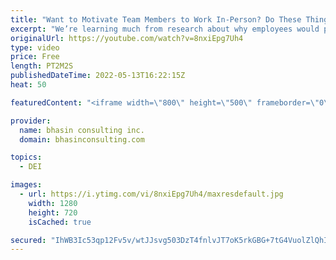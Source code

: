 ```yaml
---
title: "Want to Motivate Team Members to Work In-Person? Do These Things"
excerpt: "We’re learning much from research about why employees would prefer to work virtually and what would incentivize them to work in-person. In this video, bci’s CEO and DEI expert Ritu Bhasin explains key considerations for motivating team members to return to working in-person.  - - - - -   bhasin consulting"
originalUrl: https://youtube.com/watch?v=8nxiEpg7Uh4
type: video
price: Free
length: PT2M2S
publishedDateTime: 2022-05-13T16:22:15Z
heat: 50

featuredContent: "<iframe width=\"800\" height=\"500\" frameborder=\"0\" src=\"https://www.youtube.com/embed/8nxiEpg7Uh4\" allow=\"accelerometer; autoplay; encrypted-media; gyroscope; picture-in-picture\" allowfullscreen></iframe>"

provider:
  name: bhasin consulting inc.
  domain: bhasinconsulting.com

topics:
  - DEI

images:
  - url: https://i.ytimg.com/vi/8nxiEpg7Uh4/maxresdefault.jpg
    width: 1280
    height: 720
    isCached: true

secured: "IhWB3Ic53qp12Fv5v/wtJJsvg503DzT4fnlvJT7oK5rkGBG+7tG4VuolZlQhIZUFgtQyEhUlGTIk524I41/dn/GVga/8f4UdgP/mWloJ4l9ZZeDldV0swivRsWM+3QReew3SiMiRakd6sRZM2Pxk4+dKBgFlQCPULSwLaq7kMj7moLxQaHbWpM3NhKKYe7fVIZnQwWMyLVuOMGySFrRPg65iEzoHa4/XdgW2UoZsDBHjqeMyM1fFdSv9YmHUBbR/uuFCwv/JIn+vBj8a19Gb9ydzf89j02rzg9VSfKKCxyf0RJjqcnM1BN/yOxDtORLr8FL0G46mj/wUnExGfU5xaEiPBKJu05RX7KMwyR36mlbjNKDlqnvBcUiJ9N94mbHlRwEU76F5EBSd7WLYkK5lGZaUXYdh88aIgbNn/Q1U0y0=;JGC57HYezJSXUbP50grfHQ=="
---
```


